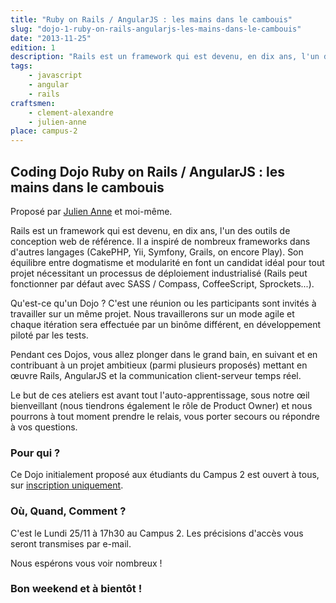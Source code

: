 ```yaml
---
title: "Ruby on Rails / AngularJS : les mains dans le cambouis"
slug: "dojo-1-ruby-on-rails-angularjs-les-mains-dans-le-cambouis"
date: "2013-11-25"
edition: 1
description: "Rails est un framework qui est devenu, en dix ans, l'un des outils de conception web de référence."
tags:
    - javascript
    - angular
    - rails
craftsmen:
    - clement-alexandre
    - julien-anne
place: campus-2
---
```


## Coding Dojo Ruby on Rails / AngularJS : les mains dans le cambouis

Proposé par [Julien Anne](http://twitter.com/Julien_ANNE) et moi-même.

Rails est un framework qui est devenu, en dix ans, l'un des outils de conception web de référence.
Il a inspiré de nombreux frameworks dans d'autres langages (CakePHP, Yii, Symfony, Grails, on encore
Play). Son équilibre entre dogmatisme et modularité en font un candidat idéal pour tout projet
nécessitant un processus de déploiement industrialisé (Rails peut fonctionner par défaut avec SASS /
Compass, CoffeeScript, Sprockets...).

Qu'est-ce qu'un Dojo ? C'est une réunion ou les participants sont invités à travailler sur un même
projet. Nous travaillerons sur un mode agile et chaque itération sera effectuée par un binôme
différent, en développement piloté par les tests.

Pendant ces Dojos, vous allez plonger dans le grand bain, en suivant et en contribuant à un projet
ambitieux (parmi plusieurs proposés) mettant en œuvre Rails, AngularJS et la communication
client-serveur temps réel.

Le but de ces ateliers est avant tout l'auto-apprentissage, sous notre œil bienveillant (nous
tiendrons également le rôle de Product Owner) et nous pourrons à tout moment prendre le relais, vous
porter secours ou répondre à vos questions.

### Pour qui ?

Ce Dojo initialement proposé aux étudiants du Campus 2 est ouvert à tous, sur
[inscription uniquement](https://docs.google.com/forms/d/1O7p8g2Rx9EmglHEhuv7_nBvyFuzYR4X1dTleqXcJHGo/viewform).

### Où, Quand, Comment ?

C'est le Lundi 25/11 à 17h30 au Campus 2. Les précisions d'accès vous seront transmises par e-mail.

Nous espérons vous voir nombreux !

### Bon weekend et à bientôt !
